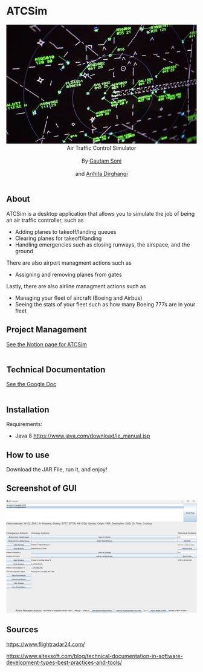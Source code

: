 # ATCSim

<p align="center">
	<img alt="" src="https://github.com/gsoni1/ATCSim/blob/master/atcscreen.png">
	<br>
	<span>Air Traffic Control Simulator</span><br><br>
	<span>By <a href="https://www.linkedin.com/in/gsoni16/">Gautam Soni</a></small> </span><br><br>
	<span>and <a href="https://www.linkedin.com/in/arihitad/">Arihita Dirghangi</a></small> </span><br><br>
</p>

## About

ATCSim is a desktop application that allows you to simulate the job of being an air traffic controller, such as

- Adding planes to takeoff/landing queues
- Clearing planes for takeoff/landing
- Handling emergencies such as closing runways, the airspace, and the ground

There are also airport managment actions such as
- Assigning and removing planes from gates

Lastly, there are also airline managment actions such as
- Managing your fleet of aircraft (Boeing and Airbus)
- Seeing the stats of your fleet such as how many Boeing 777s are in your fleet

## Project Management
<span> <a href="https://gsoni1.notion.site/ATCSim-Project-Management-f583c2e6160f4ea18f14e5de4d055a16?pvs=74">See the Notion page for ATCSim</a></small> </span><br><br>

## Technical Documentation
<span> <a href="https://docs.google.com/document/d/1SdZ_sOkscnOaXEIxS-s79ScJuQiSsHePRyrERVoIX1A/edit?usp=sharing"> See the Google Doc</a></small> </span><br><br>


## Installation
Requirements:

- Java 8
https://www.java.com/download/ie_manual.jsp

## How to use

Download the JAR File, run it, and enjoy!

## Screenshot of GUI

![alt text](https://github.com/gsoni1/ATCSim/blob/master/demo.jpg)

## Sources
https://www.flightradar24.com/

https://www.altexsoft.com/blog/technical-documentation-in-software-development-types-best-practices-and-tools/
